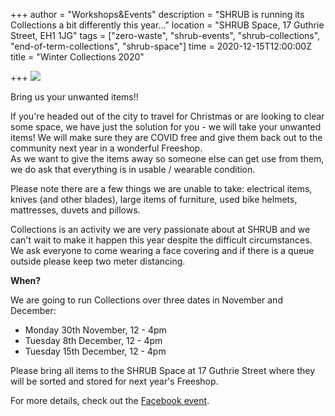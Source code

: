 +++
author = "Workshops&Events"
description = "SHRUB is running its Collections a bit differently this year..."
location = "SHRUB Space, 17 Guthrie Street, EH1 1JG"
tags = ["zero-waste", "shrub-events", "shrub-collections", "end-of-term-collections", "shrub-space"]
time = 2020-12-15T12:00:00Z
title = "Winter Collections 2020"

+++
![](https://res.cloudinary.com/shrub-co-op/image/upload/v1606485219/shrubcoop.org/media/collections_stf1lz.jpg)

Bring us your unwanted items!!

  
If you're headed out of the city to travel for Christmas or are looking to clear some space, we have just the solution for you - we will take your unwanted items! We will make sure they are COVID free and give them back out to the community next year in a wonderful Freeshop.  
As we want to give the items away so someone else can get use from them, we do ask that everything is in usable / wearable condition.  
  
Please note there are a few things we are unable to take: electrical items, knives (and other blades), large items of furniture, used bike helmets, mattresses, duvets and pillows.  
  
Collections is an activity we are very passionate about at SHRUB and we can't wait to make it happen this year despite the difficult circumstances. We ask everyone to come wearing a face covering and if there is a queue outside please keep two meter distancing.

**When?**

We are going to run Collections over three dates in November and December:

* Monday 30th November, 12 - 4pm 
* Tuesday 8th December, 12 - 4pm
* Tuesday 15th December, 12 - 4pm

Please bring all items to the SHRUB Space at 17 Guthrie Street where they will be sorted and stored for next year's Freeshop.

For more details, check out the [Facebook event](https://www.facebook.com/events/1046930519063253/?event_time_id=1046930525729919).